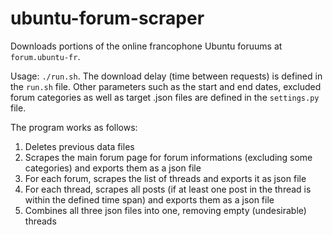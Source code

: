 ubuntu-forum-scraper
====================

Downloads portions of the online francophone Ubuntu foruums at `forum.ubuntu-fr`.

Usage: `./run.sh`. The download delay (time between requests) is defined in the `run.sh` file. Other parameters such as the start and end dates, excluded forum categories as well as target .json files are defined in the `settings.py` file.

The program works as follows:

1. Deletes previous data files
2. Scrapes the main forum page for forum informations (excluding some categories) and exports them as a json file
3. For each forum, scrapes the list of threads and exports it as json file
4. For each thread, scrapes all posts (if at least one post in the thread is within the defined time span) and exports them as a json file
5. Combines all three json files into one, removing empty (undesirable) threads
